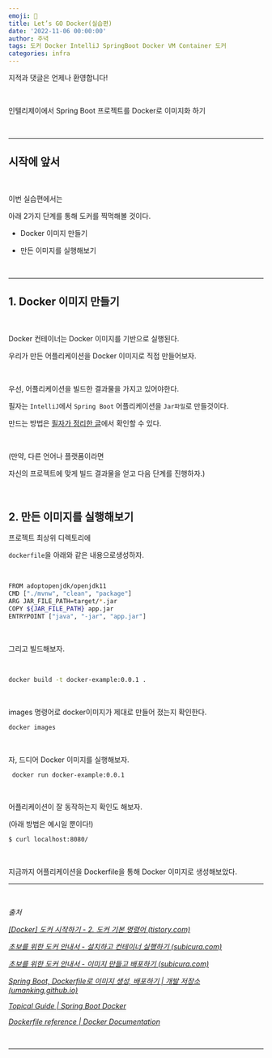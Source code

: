 ```yaml
---
emoji: 🔮
title: Let’s GO Docker(실습편)
date: '2022-11-06 00:00:00'
author: 주녁
tags: 도커 Docker IntelliJ SpringBoot Docker VM Container 도커
categories: infra
---
```


지적과 댓글은 언제나 환영합니다!

<br/>

인텔리제이에서 Spring Boot 프로젝트를 Docker로 이미지화 하기

<br>

---

## 시작에 앞서

<br>

이번 실습편에서는

아래 2가지 단계를 통해 도커를 찍먹해볼 것이다.

- Docker 이미지 만들기

- 만든 이미지를 실행해보기

<br>

---

## 1. Docker 이미지 만들기

<br>

Docker 컨테이너는 Docker 이미지를 기반으로 실행된다.

우리가 만든 어플리케이션을 Docker 이미지로 직접 만들어보자.

<br>

우선, 어플리케이션을 빌드한 결과물을 가지고 있어야한다.

필자는 `IntelliJ`에서 `Spring Boot` 어플리케이션을 `Jar파일`로 만들것이다.

만드는 방법은 [필자가 정리한 글](https://www.junwork.net/How-to-build-jar/)에서 확인할 수 있다.

<br>

(만약, 다른 언어나 플랫폼이라면

자신의 프로젝트에 맞게 빌드 결과물을 얻고 다음 단계를 진행하자.)

<br>

## 2. 만든 이미지를 실행해보기

프로젝트 최상위 디렉토리에

`dockerfile`을 아래와 같은 내용으로생성하자.

<br>

```bash
FROM adoptopenjdk/openjdk11
CMD ["./mvnw", "clean", "package"]
ARG JAR_FILE_PATH=target/*.jar
COPY ${JAR_FILE_PATH} app.jar
ENTRYPOINT ["java", "-jar", "app.jar"]
```

<br>

그리고 빌드해보자.

<br>

```bash
docker build -t docker-example:0.0.1 .
```

<br>

images 명령어로 docker이미지가 제대로 만들어 졌는지 확인한다.

```bash
docker images
```

<br>

자, 드디어 Docker 이미지를 실행해보자.

```bash
 docker run docker-example:0.0.1
```

<br>

어플리케이션이 잘 동작하는지 확인도 해보자.

(아래 방법은 예시일 뿐이다!)

```bash
$ curl localhost:8080/
```

<br>

지금까지 어플리케이션을 Dockerfile을 통해 Docker 이미지로 생성해보았다.

---

<br>

_출처_

_[[Docker] 도커 시작하기 - 2. 도커 기본 명령어 (tistory.com)](https://da2uns2.tistory.com/entry/Docker-%EB%8F%84%EC%BB%A4-%EC%8B%9C%EC%9E%91%ED%95%98%EA%B8%B0-2-%EB%8F%84%EC%BB%A4-%EA%B8%B0%EB%B3%B8-%EB%AA%85%EB%A0%B9%EC%96%B4)_

_[초보를 위한 도커 안내서 - 설치하고 컨테이너 실행하기 (subicura.com)](https://subicura.com/2017/01/19/docker-guide-for-beginners-2.html)_

_[초보를 위한 도커 안내서 - 이미지 만들고 배포하기 (subicura.com)](https://subicura.com/2017/02/10/docker-guide-for-beginners-create-image-and-deploy.html)_

_[Spring Boot, Dockerfile로 이미지 생성, 배포하기 | 개발 저장소 (umanking.github.io)](https://umanking.github.io/2021/07/11/spring-boot-docker-starter/)_

_[Topical Guide | Spring Boot Docker](https://spring.io/guides/topicals/spring-boot-docker)_

_[Dockerfile reference | Docker Documentation](https://docs.docker.com/engine/reference/builder/)_

<br/>

---

```toc

```

